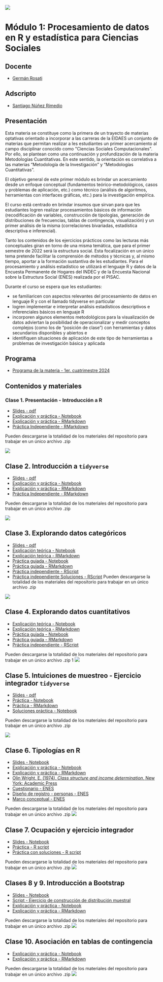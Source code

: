 ![](./imgs/LOGO-FactorData-Color.jpg)

# Módulo 1: Procesamiento de datos en R y estadística para Ciencias Sociales

## Docente
- [Germán Rosati](https://gefero.github.io/)
## Adscripto
- [Santiago Núñez Rimedio]()


## Presentación
Esta materia se constituye como la primera de un trayecto de materias optativas orientado a incorporar a las carreras de la EIDAES un conjunto de materias que permitan realizar a les estudiantes un primer acercamiento al campo disciplinar conocido como "Ciencias Sociales Computacionales". Por ello, se plantean como una continuación y profundización de la materia Metodologías Cuantitativas. En este sentido, la orientación es correlativa a las materias “Metodología de la Investigación” y “Metodologías Cuantitativas”.

El objetivo general de este primer módulo es brindar un acercamiento desde un enfoque conceptual (fundamentos teórico-metodológicos, casos y problemas de aplicación, etc.) como técnico (análisis de algoritmos, herramientas con interfaces gráficas, etc.) para la investigación empírica.

El curso está centrado en brindar insumos que sirvan para que les estudiantes logren realizar procesamientos básicos de información (recodificación de variables, construcción de tipologías, generación de distribuciones de frecuencias, tablas de contingencia, visualización) y un primer análisis de la misma (correlaciones bivariadas, estadística descriptiva e inferencial).

Tanto los contenidos de los ejercicios prácticos como las lecturas más conceptuales giran en torno de una misma temática, que para el primer semestre de 2022 será la estructura social. Esta focalización en un único tema pretende facilitar la comprensión de métodos y técnicas y, al mismo tiempo, aportar a la formación sustantiva de les estudiantes. Para el procesamiento y análisis estadístico se utilizará el lenguaje R y datos de la Encuesta Permanente de Hogares del INDEC y de la Encuesta Nacional sobre la Estructura Social (ENES) realizada por el PISAC.

Durante el curso se espera que les estudiantes:

- se familiaricen con aspectos relevantes del procesamiento de datos en lenguaje R y con el llamado tidyverse en particular
- logren implementar e interpretar análisis estadísticos descriptivos e inferenciales básicos en lenguaje R
- incorporen algunos elementos metodológicos para la visualización de datos
adviertan la posibilidad de operacionalizar y medir conceptos complejos (como los de “posición de clase”) con herramientas y datos secundarios disponibles y abiertos e
- identifiquen situaciones de aplicación de este tipo de herramientas a problemas de investigación básica y aplicada

## Programa
- [Programa de la materia - 1er. cuatrimestre 2024](https://docs.google.com/document/d/1e1xa9xs47hFTcJYBnCbcaT28PRFmjgBflx2ylJNyYJY/edit?usp=sharing)

## Contenidos y materiales
### Clase 1. Presentación - Introducción a R
- [Slides - pdf](./clase1/M1_Clase_1.pdf)
- [Explicación y práctica - Notebook](./clase1/Clase_1.html)
- [Explicación y práctica - RMarkdown](./clase1/Clase_1.Rmd)
- [Práctica Independiente - RMarkdown](./clase1/Clase_1_practica.R)

Pueden descargarse la totalidad de los materiales del repositorio para trabajar en un único archivo .zip

[![](./imgs/Download.png)](./clase1/clase1.zip)


## Clase 2. Introducción a `tidyverse`
- [Slides - pdf](./clase2/M1_Clase_2.pdf)
- [Explicación y práctica - Notebook](./clase2/Clase_2.html)
- [Explicación y práctica - RMarkdown](./clase2/Clase_2.Rmd)
- [Práctica Independiente - RMarkdown](./clase2/Clase_2_practica.R)

Pueden descargarse la totalidad de los materiales del repositorio para trabajar en un único archivo .zip

[![](./imgs/Download.png)](./clase2/clase2.zip)


## Clase 3. Explorando datos categóricos
- [Slides - pdf](./clase3/M1_Clase_3.pdf)
- [Explicación teórica - Notebook](./clase3/Clase_3_Teoria.html)
- [Explicación teórica - RMarkdown](./clase3/Clase_3_Teoria.Rmd)
- [Práctica guiada - Notebook](./clase3/Clase_3_Practica.html)
- [Práctica guiada - RMarkdown](./clase3/Clase_3_Practica.Rmd)
- [Práctica independiente - RScript](./clase3/Clase_3_practica_independiente.R)
- [Práctica independiente Soluciones - RScript](./clase3/Clase_3_practica_independiente_soluciones.R)
Pueden descargarse la totalidad de los materiales del repositorio para trabajar en un único archivo .zip

[![](./imgs/Download.png)](./clase3/clase3.zip)


## Clase 4. Explorando datos cuantitativos
- [Explicación teórica - Notebook](./clase4/Clase_4_Teoria.html)
- [Explicación teórica - RMarkdown](./clase4/Clase_4_Teoria.Rmd)
- [Práctica guiada - Notebook](./clase4/Clase_4_Practica.html)
- [Práctica guiada - RMarkdown](./clase4/Clase_4_Practica.Rmd)
- [Práctica independiente - RScript](./clase4/Clase_4_practica_independiente.R)

Pueden descargarse la totalidad de los materiales del repositorio para trabajar en un único archivo .zip
1
[![](./imgs/Download.png)](./clase4/clase4.zip)


## Clase 5. Intuiciones de muestreo -  Ejercicio integrador `tidyverse`
- [Slides - pdf](./clase5/M1_Clase_5.pdf)
- [Práctica - Notebook](./clase5/Clase_5.html)
- [Práctica - RMarkdown](./clase5/Clase_5.Rmd)
- [Soluciones práctica - Notebook](./clase5/Clase_5_soluciones.Rmd)


Pueden descargarse la totalidad de los materiales del repositorio para trabajar en un único archivo .zip

[![](./imgs/Download.png)](./clase5/clase5.zip)


## Clase 6. Tipologías en R
- [Slides - Notebook](./clase6/M1_Clase_6.pdf)
- [Explicación y práctica - Notebook](./clase6/Clase_6_Esquema_EOW.html)
- [Explicación y práctica - RMarkdown](./clase6/Clase_6_Esquema_EOW.Rmd)
- [Olin Wright, E. (1974), _Class structure and income determination_, New York: Academic Press](https://drive.google.com/file/d/1_uzxqlkOmx_AG6T1uqILvNZIK9hIS4mN/view?usp=sharing)
- [Cuestionario - ENES](./clase6/material_pisac/formulario_enes.pdf)
- [Diseño de registro - personas - ENES](./clase6/material_pisac/manual_codigos_base_personas.odf)
- [Marco conceptual - ENES](./clase6/material_pisac/marco_teorico_metodologico_enes_pisac.pdf)

Pueden descargarse la totalidad de los materiales del repositorio para trabajar en un único archivo .zip
[![](./imgs/Download.png)](./clase6/clase6.zip)


## Clase 7. Ocupación y ejercicio integrador
- [Slides - Notebook](./clase7/M1_Clase_7.pdf)
- [Práctica - R script](./clase7/Clase_7_ejercicio.R)
- [Práctica con soluciones - R script](./clase7/Clase_7_ejercicio_SOLUCIONES.R)

Pueden descargarse la totalidad de los materiales del repositorio para trabajar en un único archivo .zip
[![](./imgs/Download.png)](./clase7/clase7.zip)


## Clases 8 y 9. Introducción a Bootstrap
- [Slides - Notebook](./clase8_9/M1_Clase_8.pdf)
- [Script - Ejercicio de construcción de distribución muestral](./clase8/Distribuciones_muestrales.R) 
- [Explicación y práctica - Notebook](./clase8_9/Clase_8_9_PdHip.html)
- [Explicación y práctica - RMarkdown](./clase8_9/Clase_8_9_PdHip.Rmd)

Pueden descargarse la totalidad de los materiales del repositorio para trabajar en un único archivo .zip
[![](./imgs/Download.png)](./clase8_9/clase8_9.zip)


## Clase 10. Asociación en tablas de contingencia
- [Explicación y práctica - Notebook](./clase10/Clase_10_asociacion_tablas.html)
- [Explicación y práctica - RMarkdown](./clase10/Clase_10_asociacion_tablas.Rmd)

Pueden descargarse la totalidad de los materiales del repositorio para trabajar en un único archivo .zip
[![](./imgs/Download.png)](./clase10/clase10.zip)
